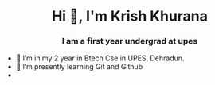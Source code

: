 <h1 align="center">Hi 👋, I'm Krish Khurana</h1>
<h3 align="center">I am a first year undergrad at upes </h3>

- 🔭 I’m in my 2 year in Btech Cse in UPES, Dehradun.
- 🌱 I’m presently learning  Git and Github
- 




